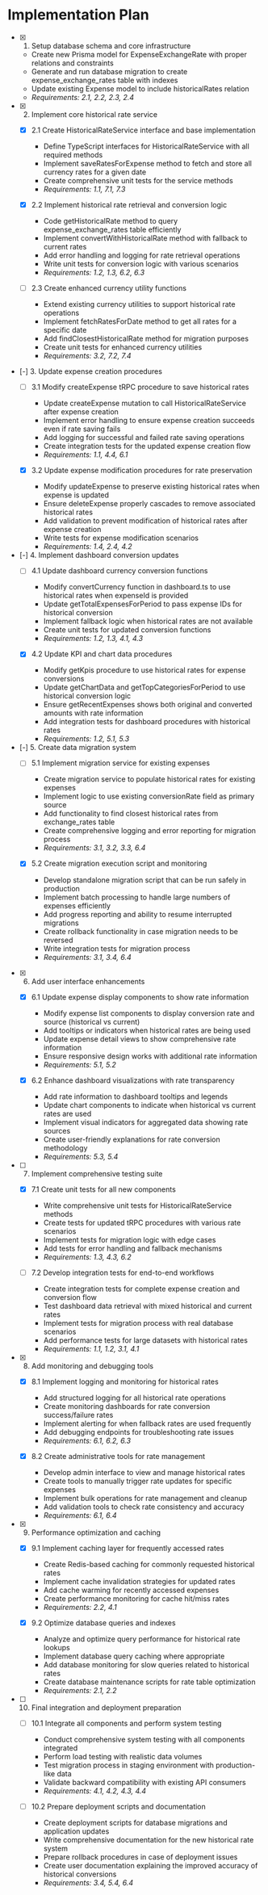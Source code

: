 # Implementation Plan

- [x] 1. Setup database schema and core infrastructure
  - Create new Prisma model for ExpenseExchangeRate with proper relations and constraints
  - Generate and run database migration to create expense_exchange_rates table with indexes
  - Update existing Expense model to include historicalRates relation
  - _Requirements: 2.1, 2.2, 2.3, 2.4_

- [x] 2. Implement core historical rate service
  - [x] 2.1 Create HistoricalRateService interface and base implementation
    - Define TypeScript interfaces for HistoricalRateService with all required methods
    - Implement saveRatesForExpense method to fetch and store all currency rates for a given date
    - Create comprehensive unit tests for the service methods
    - _Requirements: 1.1, 7.1, 7.3_

  - [x] 2.2 Implement historical rate retrieval and conversion logic
    - Code getHistoricalRate method to query expense_exchange_rates table efficiently
    - Implement convertWithHistoricalRate method with fallback to current rates
    - Add error handling and logging for rate retrieval operations
    - Write unit tests for conversion logic with various scenarios
    - _Requirements: 1.2, 1.3, 6.2, 6.3_

  - [ ] 2.3 Create enhanced currency utility functions
    - Extend existing currency utilities to support historical rate operations
    - Implement fetchRatesForDate method to get all rates for a specific date
    - Add findClosestHistoricalRate method for migration purposes
    - Create unit tests for enhanced currency utilities
    - _Requirements: 3.2, 7.2, 7.4_

- [-] 3. Update expense creation procedures
  - [ ] 3.1 Modify createExpense tRPC procedure to save historical rates
    - Update createExpense mutation to call HistoricalRateService after expense creation
    - Implement error handling to ensure expense creation succeeds even if rate saving fails
    - Add logging for successful and failed rate saving operations
    - Create integration tests for the updated expense creation flow
    - _Requirements: 1.1, 4.4, 6.1_

  - [x] 3.2 Update expense modification procedures for rate preservation
    - Modify updateExpense to preserve existing historical rates when expense is updated
    - Ensure deleteExpense properly cascades to remove associated historical rates
    - Add validation to prevent modification of historical rates after expense creation
    - Write tests for expense modification scenarios
    - _Requirements: 1.4, 2.4, 4.2_

- [-] 4. Implement dashboard conversion updates
  - [ ] 4.1 Update dashboard currency conversion functions
    - Modify convertCurrency function in dashboard.ts to use historical rates when expenseId is provided
    - Update getTotalExpensesForPeriod to pass expense IDs for historical conversion
    - Implement fallback logic when historical rates are not available
    - Create unit tests for updated conversion functions
    - _Requirements: 1.2, 1.3, 4.1, 4.3_

  - [x] 4.2 Update KPI and chart data procedures
    - Modify getKpis procedure to use historical rates for expense conversions
    - Update getChartData and getTopCategoriesForPeriod to use historical conversion logic
    - Ensure getRecentExpenses shows both original and converted amounts with rate information
    - Add integration tests for dashboard procedures with historical rates
    - _Requirements: 1.2, 5.1, 5.3_

- [-] 5. Create data migration system
  - [ ] 5.1 Implement migration service for existing expenses
    - Create migration service to populate historical rates for existing expenses
    - Implement logic to use existing conversionRate field as primary source
    - Add functionality to find closest historical rates from exchange_rates table
    - Create comprehensive logging and error reporting for migration process
    - _Requirements: 3.1, 3.2, 3.3, 6.4_

  - [x] 5.2 Create migration execution script and monitoring
    - Develop standalone migration script that can be run safely in production
    - Implement batch processing to handle large numbers of expenses efficiently
    - Add progress reporting and ability to resume interrupted migrations
    - Create rollback functionality in case migration needs to be reversed
    - Write integration tests for migration process
    - _Requirements: 3.1, 3.4, 6.4_

- [x] 6. Add user interface enhancements
  - [x] 6.1 Update expense display components to show rate information
    - Modify expense list components to display conversion rate and source (historical vs current)
    - Add tooltips or indicators when historical rates are being used
    - Update expense detail views to show comprehensive rate information
    - Ensure responsive design works with additional rate information
    - _Requirements: 5.1, 5.2_

  - [x] 6.2 Enhance dashboard visualizations with rate transparency
    - Add rate information to dashboard tooltips and legends
    - Update chart components to indicate when historical vs current rates are used
    - Implement visual indicators for aggregated data showing rate sources
    - Create user-friendly explanations for rate conversion methodology
    - _Requirements: 5.3, 5.4_

- [ ] 7. Implement comprehensive testing suite
  - [x] 7.1 Create unit tests for all new components
    - Write comprehensive unit tests for HistoricalRateService methods
    - Create tests for updated tRPC procedures with various rate scenarios
    - Implement tests for migration logic with edge cases
    - Add tests for error handling and fallback mechanisms
    - _Requirements: 1.3, 4.3, 6.2_

  - [ ] 7.2 Develop integration tests for end-to-end workflows
    - Create integration tests for complete expense creation and conversion flow
    - Test dashboard data retrieval with mixed historical and current rates
    - Implement tests for migration process with real database scenarios
    - Add performance tests for large datasets with historical rates
    - _Requirements: 1.1, 1.2, 3.1, 4.1_

- [x] 8. Add monitoring and debugging tools
  - [x] 8.1 Implement logging and monitoring for historical rates
    - Add structured logging for all historical rate operations
    - Create monitoring dashboards for rate conversion success/failure rates
    - Implement alerting for when fallback rates are used frequently
    - Add debugging endpoints for troubleshooting rate issues
    - _Requirements: 6.1, 6.2, 6.3_

  - [x] 8.2 Create administrative tools for rate management
    - Develop admin interface to view and manage historical rates
    - Create tools to manually trigger rate updates for specific expenses
    - Implement bulk operations for rate management and cleanup
    - Add validation tools to check rate consistency and accuracy
    - _Requirements: 6.1, 6.4_

- [x] 9. Performance optimization and caching
  - [x] 9.1 Implement caching layer for frequently accessed rates
    - Create Redis-based caching for commonly requested historical rates
    - Implement cache invalidation strategies for updated rates
    - Add cache warming for recently accessed expenses
    - Create performance monitoring for cache hit/miss rates
    - _Requirements: 2.2, 4.1_

  - [x] 9.2 Optimize database queries and indexes
    - Analyze and optimize query performance for historical rate lookups
    - Implement database query caching where appropriate
    - Add database monitoring for slow queries related to historical rates
    - Create database maintenance scripts for rate table optimization
    - _Requirements: 2.1, 2.2_

- [ ] 10. Final integration and deployment preparation
  - [ ] 10.1 Integrate all components and perform system testing
    - Conduct comprehensive system testing with all components integrated
    - Perform load testing with realistic data volumes
    - Test migration process in staging environment with production-like data
    - Validate backward compatibility with existing API consumers
    - _Requirements: 4.1, 4.2, 4.3, 4.4_

  - [ ] 10.2 Prepare deployment scripts and documentation
    - Create deployment scripts for database migrations and application updates
    - Write comprehensive documentation for the new historical rate system
    - Prepare rollback procedures in case of deployment issues
    - Create user documentation explaining the improved accuracy of historical conversions
    - _Requirements: 3.4, 5.4, 6.4_